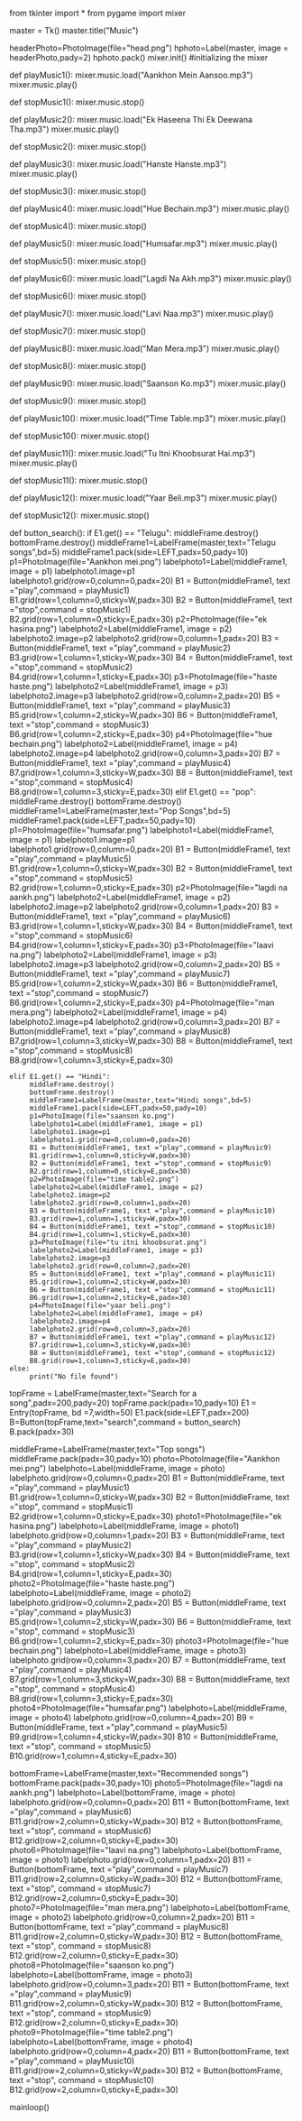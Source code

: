 from tkinter import *
from pygame import mixer

master = Tk()
master.title("Music")

headerPhoto=PhotoImage(file="head.png")
hphoto=Label(master, image = headerPhoto,pady=2)
hphoto.pack()
mixer.init()  #initializing the mixer

def playMusic1():
    mixer.music.load("Aankhon Mein Aansoo.mp3")
    mixer.music.play()

def stopMusic1():
    mixer.music.stop()
    
def playMusic2():
    mixer.music.load("Ek Haseena Thi Ek Deewana Tha.mp3")
    mixer.music.play()
    
def stopMusic2():
    mixer.music.stop()

def playMusic3():
    mixer.music.load("Hanste Hanste.mp3")
    mixer.music.play()

def stopMusic3():
    mixer.music.stop()
    
def playMusic4():
    mixer.music.load("Hue Bechain.mp3")
    mixer.music.play()

def stopMusic4():
    mixer.music.stop()
    
def playMusic5():
    mixer.music.load("Humsafar.mp3")
    mixer.music.play()

def stopMusic5():
    mixer.music.stop()
    
def playMusic6():
    mixer.music.load("Lagdi Na Akh.mp3")
    mixer.music.play()

def stopMusic6():
    mixer.music.stop()
    
def playMusic7():
    mixer.music.load("Lavi Naa.mp3")
    mixer.music.play()

def stopMusic7():
    mixer.music.stop()
    
def playMusic8():
    mixer.music.load("Man Mera.mp3")
    mixer.music.play()

def stopMusic8():
    mixer.music.stop()
    
def playMusic9():
    mixer.music.load("Saanson Ko.mp3")
    mixer.music.play()

def stopMusic9():
    mixer.music.stop()
    
def playMusic10():
    mixer.music.load("Time Table.mp3")
    mixer.music.play()

def stopMusic10():
    mixer.music.stop()
    
def playMusic11():
    mixer.music.load("Tu Itni Khoobsurat Hai.mp3")
    mixer.music.play()

def stopMusic11():
    mixer.music.stop()

def playMusic12():
    mixer.music.load("Yaar Beli.mp3")
    mixer.music.play()

def stopMusic12():
    mixer.music.stop()
    
def button_search():
    if E1.get() == "Telugu":
         middleFrame.destroy()
         bottomFrame.destroy()
         middleFrame1=LabelFrame(master,text="Telugu songs",bd=5)
         middleFrame1.pack(side=LEFT,padx=50,pady=10)
         p1=PhotoImage(file="Aankhon mei.png")
         labelphoto1=Label(middleFrame1, image = p1)
         labelphoto1.image=p1
         labelphoto1.grid(row=0,column=0,padx=20)
         B1 = Button(middleFrame1, text ="play",command = playMusic1)
         B1.grid(row=1,column=0,sticky=W,padx=30)
         B2 = Button(middleFrame1, text ="stop",command = stopMusic1)
         B2.grid(row=1,column=0,sticky=E,padx=30)
         p2=PhotoImage(file="ek hasina.png")
         labelphoto2=Label(middleFrame1, image = p2)
         labelphoto2.image=p2
         labelphoto2.grid(row=0,column=1,padx=20)
         B3 = Button(middleFrame1, text ="play",command = playMusic2)
         B3.grid(row=1,column=1,sticky=W,padx=30)
         B4 = Button(middleFrame1, text ="stop",command = stopMusic2)
         B4.grid(row=1,column=1,sticky=E,padx=30)
         p3=PhotoImage(file="haste haste.png")
         labelphoto2=Label(middleFrame1, image = p3)
         labelphoto2.image=p3
         labelphoto2.grid(row=0,column=2,padx=20)
         B5 = Button(middleFrame1, text ="play",command = playMusic3)
         B5.grid(row=1,column=2,sticky=W,padx=30)
         B6 = Button(middleFrame1, text ="stop",command = stopMusic3)
         B6.grid(row=1,column=2,sticky=E,padx=30)
         p4=PhotoImage(file="hue bechain.png")
         labelphoto2=Label(middleFrame1, image = p4)
         labelphoto2.image=p4
         labelphoto2.grid(row=0,column=3,padx=20)
         B7 = Button(middleFrame1, text ="play",command = playMusic4)
         B7.grid(row=1,column=3,sticky=W,padx=30)
         B8 = Button(middleFrame1, text ="stop",command = stopMusic4)
         B8.grid(row=1,column=3,sticky=E,padx=30)
    elif E1.get() == "pop":
         middleFrame.destroy()
         bottomFrame.destroy()
         middleFrame1=LabelFrame(master,text="Pop Songs",bd=5)
         middleFrame1.pack(side=LEFT,padx=50,pady=10)
         p1=PhotoImage(file="humsafar.png")
         labelphoto1=Label(middleFrame1, image = p1)
         labelphoto1.image=p1
         labelphoto1.grid(row=0,column=0,padx=20)
         B1 = Button(middleFrame1, text ="play",command = playMusic5)
         B1.grid(row=1,column=0,sticky=W,padx=30)
         B2 = Button(middleFrame1, text ="stop",command = stopMusic5)
         B2.grid(row=1,column=0,sticky=E,padx=30)
         p2=PhotoImage(file="lagdi na aankh.png")
         labelphoto2=Label(middleFrame1, image = p2)
         labelphoto2.image=p2
         labelphoto2.grid(row=0,column=1,padx=20)
         B3 = Button(middleFrame1, text ="play",command = playMusic6)
         B3.grid(row=1,column=1,sticky=W,padx=30)
         B4 = Button(middleFrame1, text ="stop",command = stopMusic6)
         B4.grid(row=1,column=1,sticky=E,padx=30)
         p3=PhotoImage(file="laavi na.png")
         labelphoto2=Label(middleFrame1, image = p3)
         labelphoto2.image=p3
         labelphoto2.grid(row=0,column=2,padx=20)
         B5 = Button(middleFrame1, text ="play",command = playMusic7)
         B5.grid(row=1,column=2,sticky=W,padx=30)
         B6 = Button(middleFrame1, text ="stop",command = stopMusic7)
         B6.grid(row=1,column=2,sticky=E,padx=30)
         p4=PhotoImage(file="man mera.png")
         labelphoto2=Label(middleFrame1, image = p4)
         labelphoto2.image=p4
         labelphoto2.grid(row=0,column=3,padx=20)
         B7 = Button(middleFrame1, text ="play",command = playMusic8)
         B7.grid(row=1,column=3,sticky=W,padx=30)
         B8 = Button(middleFrame1, text ="stop",command = stopMusic8)
         B8.grid(row=1,column=3,sticky=E,padx=30)

    elif E1.get() == "Hindi":
         middleFrame.destroy()
         bottomFrame.destroy()
         middleFrame1=LabelFrame(master,text="Hindi songs",bd=5)
         middleFrame1.pack(side=LEFT,padx=50,pady=10)
         p1=PhotoImage(file="saanson ko.png")
         labelphoto1=Label(middleFrame1, image = p1)
         labelphoto1.image=p1
         labelphoto1.grid(row=0,column=0,padx=20)
         B1 = Button(middleFrame1, text ="play",command = playMusic9)
         B1.grid(row=1,column=0,sticky=W,padx=30)
         B2 = Button(middleFrame1, text ="stop",command = stopMusic9)
         B2.grid(row=1,column=0,sticky=E,padx=30)
         p2=PhotoImage(file="time table2.png")
         labelphoto2=Label(middleFrame1, image = p2)
         labelphoto2.image=p2
         labelphoto2.grid(row=0,column=1,padx=20)
         B3 = Button(middleFrame1, text ="play",command = playMusic10)
         B3.grid(row=1,column=1,sticky=W,padx=30)
         B4 = Button(middleFrame1, text ="stop",command = stopMusic10)
         B4.grid(row=1,column=1,sticky=E,padx=30)
         p3=PhotoImage(file="tu itni khoobsurat.png")
         labelphoto2=Label(middleFrame1, image = p3)
         labelphoto2.image=p3
         labelphoto2.grid(row=0,column=2,padx=20)
         B5 = Button(middleFrame1, text ="play",command = playMusic11)
         B5.grid(row=1,column=2,sticky=W,padx=30)
         B6 = Button(middleFrame1, text ="stop",command = stopMusic11)
         B6.grid(row=1,column=2,sticky=E,padx=30)
         p4=PhotoImage(file="yaar beli.png")
         labelphoto2=Label(middleFrame1, image = p4)
         labelphoto2.image=p4
         labelphoto2.grid(row=0,column=3,padx=20)
         B7 = Button(middleFrame1, text ="play",command = playMusic12)
         B7.grid(row=1,column=3,sticky=W,padx=30)
         B8 = Button(middleFrame1, text ="stop",command = stopMusic12)
         B8.grid(row=1,column=3,sticky=E,padx=30)
    else:
         print("No file found")

topFrame = LabelFrame(master,text="Search for a song",padx=200,pady=20)
topFrame.pack(padx=10,pady=10)
E1 = Entry(topFrame, bd =7,width=50)
E1.pack(side=LEFT,padx=200)
B=Button(topFrame,text="search",command = button_search)
B.pack(padx=30)

middleFrame=LabelFrame(master,text="Top songs")
middleFrame.pack(padx=30,pady=10)
photo=PhotoImage(file="Aankhon mei.png")
labelphoto=Label(middleFrame, image = photo)
labelphoto.grid(row=0,column=0,padx=20)
B1 = Button(middleFrame, text ="play",command = playMusic1)
B1.grid(row=1,column=0,sticky=W,padx=30)
B2 = Button(middleFrame, text ="stop", command = stopMusic1)
B2.grid(row=1,column=0,sticky=E,padx=30)
photo1=PhotoImage(file="ek hasina.png")
labelphoto=Label(middleFrame, image = photo1)
labelphoto.grid(row=0,column=1,padx=20)
B3 = Button(middleFrame, text ="play",command = playMusic2)
B3.grid(row=1,column=1,sticky=W,padx=30)
B4 = Button(middleFrame, text ="stop", command = stopMusic2)
B4.grid(row=1,column=1,sticky=E,padx=30)
photo2=PhotoImage(file="haste haste.png")
labelphoto=Label(middleFrame, image = photo2)
labelphoto.grid(row=0,column=2,padx=20)
B5 = Button(middleFrame, text ="play",command = playMusic3)
B5.grid(row=1,column=2,sticky=W,padx=30)
B6 = Button(middleFrame, text ="stop", command = stopMusic3)
B6.grid(row=1,column=2,sticky=E,padx=30)
photo3=PhotoImage(file="hue bechain.png")
labelphoto=Label(middleFrame, image = photo3)
labelphoto.grid(row=0,column=3,padx=20)
B7 = Button(middleFrame, text ="play",command = playMusic4)
B7.grid(row=1,column=3,sticky=W,padx=30)
B8 = Button(middleFrame, text ="stop", command = stopMusic4)
B8.grid(row=1,column=3,sticky=E,padx=30)
photo4=PhotoImage(file="humsafar.png")
labelphoto=Label(middleFrame, image = photo4)
labelphoto.grid(row=0,column=4,padx=20)
B9 = Button(middleFrame, text ="play",command = playMusic5)
B9.grid(row=1,column=4,sticky=W,padx=30)
B10 = Button(middleFrame, text ="stop", command = stopMusic5)
B10.grid(row=1,column=4,sticky=E,padx=30)

bottomFrame=LabelFrame(master,text="Recommended songs")
bottomFrame.pack(padx=30,pady=10)
photo5=PhotoImage(file="lagdi na aankh.png")
labelphoto=Label(bottomFrame, image = photo)
labelphoto.grid(row=0,column=0,padx=20)
B11 = Button(bottomFrame, text ="play",command = playMusic6)
B11.grid(row=2,column=0,sticky=W,padx=30)
B12 = Button(bottomFrame, text ="stop", command = stopMusic6)
B12.grid(row=2,column=0,sticky=E,padx=30)
photo6=PhotoImage(file="laavi na.png")
labelphoto=Label(bottomFrame, image = photo1)
labelphoto.grid(row=0,column=1,padx=20)
B11 = Button(bottomFrame, text ="play",command = playMusic7)
B11.grid(row=2,column=0,sticky=W,padx=30)
B12 = Button(bottomFrame, text ="stop", command = stopMusic7)
B12.grid(row=2,column=0,sticky=E,padx=30)
photo7=PhotoImage(file="man mera.png")
labelphoto=Label(bottomFrame, image = photo2)
labelphoto.grid(row=0,column=2,padx=20)
B11 = Button(bottomFrame, text ="play",command = playMusic8)
B11.grid(row=2,column=0,sticky=W,padx=30)
B12 = Button(bottomFrame, text ="stop", command = stopMusic8)
B12.grid(row=2,column=0,sticky=E,padx=30)
photo8=PhotoImage(file="saanson ko.png")
labelphoto=Label(bottomFrame, image = photo3)
labelphoto.grid(row=0,column=3,padx=20)
B11 = Button(bottomFrame, text ="play",command = playMusic9)
B11.grid(row=2,column=0,sticky=W,padx=30)
B12 = Button(bottomFrame, text ="stop", command = stopMusic9)
B12.grid(row=2,column=0,sticky=E,padx=30)
photo9=PhotoImage(file="time table2.png")
labelphoto=Label(bottomFrame, image = photo4)
labelphoto.grid(row=0,column=4,padx=20)
B11 = Button(bottomFrame, text ="play",command = playMusic10)
B11.grid(row=2,column=0,sticky=W,padx=30)
B12 = Button(bottomFrame, text ="stop", command = stopMusic10)
B12.grid(row=2,column=0,sticky=E,padx=30)

mainloop()
